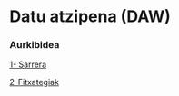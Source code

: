 # Datu atzipena (DAW)

### Aurkibidea

[1- Sarrera](01-Sarrera.md)

[2-Fitxategiak](02-Fitxategiak.md)